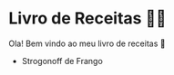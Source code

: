 # Livro de Receitas :man_cook:

Ola! Bem vindo ao meu livro de receitas :handshake:

-  Strogonoff de Frango

